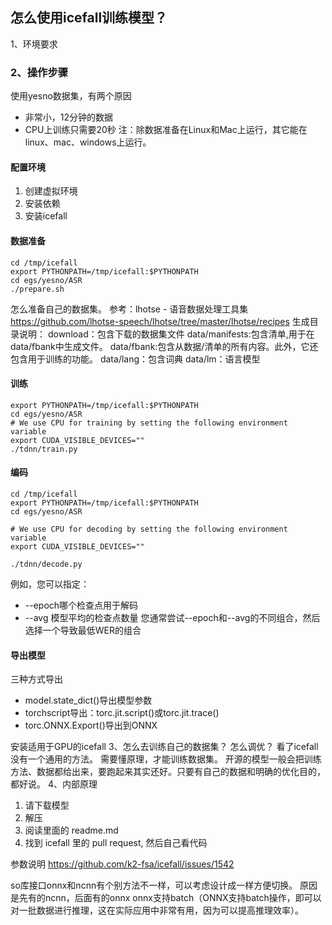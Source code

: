 ## 怎么使用icefall训练模型？


1、环境要求
### 2、操作步骤
使用yesno数据集，有两个原因
- 非常小，12分钟的数据
- CPU上训练只需要20秒
注：除数据准备在Linux和Mac上运行，其它能在linux、mac、windows上运行。
#### 配置环境
1. 创建虚拟环境
2. 安装依赖
3. 安装icefall
#### 数据准备
```
cd /tmp/icefall
export PYTHONPATH=/tmp/icefall:$PYTHONPATH
cd egs/yesno/ASR
./prepare.sh
```

怎么准备自己的数据集。
参考：lhotse - 语音数据处理工具集
https://github.com/lhotse-speech/lhotse/tree/master/lhotse/recipes
生成目录说明：
download：包含下载的数据集文件
data/manifests:包含清单,用于在data/fbank中生成文件。
data/fbank:包含从数据/清单的所有内容。此外，它还包含用于训练的功能。
data/lang：包含词典
data/lm：语言模型
#### 训练
```
export PYTHONPATH=/tmp/icefall:$PYTHONPATH
cd egs/yesno/ASR
# We use CPU for training by setting the following environment variable
export CUDA_VISIBLE_DEVICES=""
./tdnn/train.py
```
#### 编码
```
cd /tmp/icefall
export PYTHONPATH=/tmp/icefall:$PYTHONPATH
cd egs/yesno/ASR

# We use CPU for decoding by setting the following environment variable
export CUDA_VISIBLE_DEVICES=""

./tdnn/decode.py
```
例如，您可以指定：
- --epoch哪个检查点用于解码
- --avg 模型平均的检查点数量
您通常尝试--epoch和--avg的不同组合，然后选择一个导致最低WER的组合
#### 导出模型
三种方式导出
- model.state_dict()导出模型参数
- torchscript导出：torc.jit.script()或torc.jit.trace()
- torc.ONNX.Export()导出到ONNX

安装适用于GPU的icefall
3、怎么去训练自己的数据集？
怎么调优？
看了icefall没有一个通用的方法。
需要懂原理，才能训练数据集。
开源的模型一般会把训练方法、数据都给出来，要跑起来其实还好。只要有自己的数据和明确的优化目的，都好说。
4、内部原理

1. 请下载模型
2. 解压
3. 阅读里面的 readme.md 
4. 找到 icefall 里的 pull request, 然后自己看代码

参数说明
https://github.com/k2-fsa/icefall/issues/1542

so库接口onnx和ncnn有个别方法不一样，可以考虑设计成一样方便切换。
原因是先有的ncnn，后面有的onnx onnx支持batch（ONNX支持batch操作，即可以对一批数据进行推理，这在实际应用中非常有用，因为可以提高推理效率）。